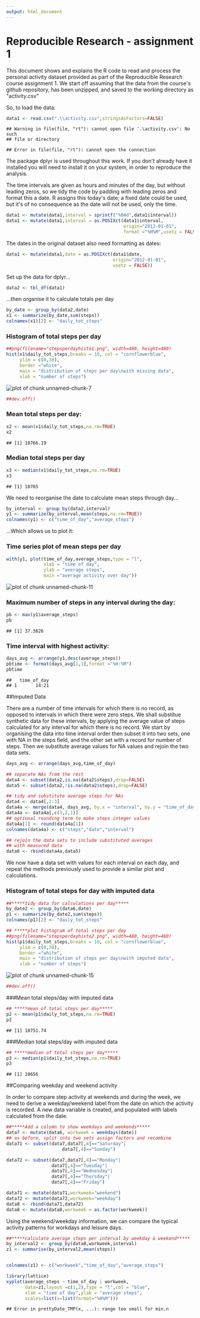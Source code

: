 ```yaml
---
output: html_document
---
```

Reproducible Research - assignment 1
====================================

This document shows and explains the R code to read and process the personal activity dataset provided as part of the Reproducible Research course assignment 1.
We start off assuming that the data from the course's github repository, has been unzipped, and saved to the working directory as "activity.csv"

So, to load the data:

```r
data1 <- read.csv(".\\activity.csv",stringsAsFactors=FALSE)
```

```
## Warning in file(file, "rt"): cannot open file '.\activity.csv': No such
## file or directory
```

```
## Error in file(file, "rt"): cannot open the connection
```

The package dplyr is used throughout this work. If you don't already have it installed you will need to install it on  your system, in order to reproduce the analysis. 



The time intervals are given as hours and minutes of the day, but without leading zeros, so we tidy the code by padding with leading zeros and format this a date. R assigns this today's date; a fixed date could be used, but it's of no consequence as the date will not be used, only the time.

```r
data1 <- mutate(data1,interval = sprintf("%04d",data1$interval))
data1 <- mutate(data1,interval = as.POSIXct(data1$interval,
                                            origin="2012-01-01",
                                            format ="%H%M",usetz = FALSE))
```
The dates in the original dataset also need formatting as dates:

```r
data1 <- mutate(data1,date = as.POSIXct(data1$date,
                                        origin="2012-01-01",
                                        usetz = FALSE))
```

Set up the data for dplyr...

```r
data2 <- tbl_df(data1)
```
...then organise it to calculate totals per day

```r
by_date <- group_by(data2,date)
x1 <- summarize(by_date,sum(steps))
colnames(x1)[2] <- "daily_tot_steps"
```

### Histogram of total steps per day

```r
##png(filename="stepsperdayhisto1.png", width=480, height=480)
hist(x1$daily_tot_steps,breaks = 10, col = "cornflowerblue",
     ylim = c(0,30),
     border ="white",
     main = "distribution of steps per day\nwith missing data",
     xlab = "number of steps")
```

![plot of chunk unnamed-chunk-7](figure/unnamed-chunk-7-1.png) 

```r
##dev.off()
```

### Mean total steps per day:

```r
x2 <- mean(x1$daily_tot_steps,na.rm=TRUE)
x2
```

```
## [1] 10766.19
```
### Median total steps per day

```r
x3 <- median(x1$daily_tot_steps,na.rm=TRUE)
x3
```

```
## [1] 10765
```

We need to reorganise the date to calculate mean steps through day...

```r
by_interval <- group_by(data2,interval)
y1 <- summarize(by_interval,mean(steps,na.rm=TRUE))
colnames(y1) <- c("time_of_day","average_steps")
```
...Which allows us to plot it:

### Time series plot of mean steps per day

```r
with(y1, plot(time_of_day,average_steps,type = "l",
              xlab = "time of day",
              ylab = "average steps",
              main ="average activity over day"))
```

![plot of chunk unnamed-chunk-11](figure/unnamed-chunk-11-1.png) 
### Maximum number of steps in any interval during the day:

```r
pb <- max(y1$average_steps)
pb
```

```
## [1] 37.3826
```
### Time interval with highest activity:

```r
days_avg <- arrange(y1,desc(average_steps))
pbtime <- format(days_avg[1,1],format ="%H:%M")
pbtime
```

```
##   time_of_day
## 1       14:21
```
##Imputed Data

There are a number of time intervals for which there is no record, as opposed to intervals in which there were zero steps. We shall substitue synthetic data for these intervals, by applying the average value of steps calculated for any interval for which there is no record.
We start by organising the data into time interval order then subset it into two sets, one with NA in the steps field, and the other set with a record for number of steps. Then we substitute average values for NA values and rejoin the two data sets.

```r
days_avg <- arrange(days_avg,time_of_day)

## separate NAs from the rest
data4 <- subset(data2,is.na(data2$steps),drop=FALSE)
data5 <- subset(data2,!is.na(data2$steps),drop=FALSE)

## tidy and substitute average steps for NAs
data4 <- data4[,2:3]
data4a <- merge(data4, days_avg, by.x = "interval", by.y = "time_of_day")
data4a <- data4a[,c(3,2,1)]
## optional rounding term to make steps integer values
data4a[1] <- round(data4a[1])
colnames(data4a) <- c("steps","date","interval")

## rejoin the data sets to include substituted averages
## with measured data
data6 <- rbind(data4a,data5)
```
We now have a data set with values for each interval on each day, and repeat the methods previously used to provide a similar plot and calculations.

### Histogram of total steps for day with imputed data

```r
##*****tidy data for calculations per day*****
by_date2 <- group_by(data6,date)
p1 <- summarize(by_date2,sum(steps))
colnames(p1)[2] <- "daily_tot_steps"

## *****plot histogram of total steps per day
##png(filename="stepsperdayhisto2.png", width=480, height=480)
hist(p1$daily_tot_steps,breaks = 10, col = "cornflowerblue",
     ylim = c(0,30),
     border ="white",
     main = "distribution of steps per day\nwith imputed data",
     xlab = "number of steps")
```

![plot of chunk unnamed-chunk-15](figure/unnamed-chunk-15-1.png) 

```r
##dev.off()
```
###Mean total steps/day with imputed data

```r
## *****mean of total steps per day*****
p2 <- mean(p1$daily_tot_steps,na.rm=TRUE)
p2
```

```
## [1] 10751.74
```
###Median total steps/day with imputed data

```r
## *****median of total steps per day*****
p3 <- median(p1$daily_tot_steps,na.rm=TRUE)
p3
```

```
## [1] 10656
```
##Comparing weekday and weekend activity

In order to compare step activity at weekends and during the week, we need to derive a weekday/weekend label from the date on which the activity is recorded.
A new data variable is created, and populated with labels calculated from the date.

```r
##*****Add a column to show weekdays and weekends*****
data7 <- mutate(data6, workweek = weekdays(date))
## as before, split into two sets assign factors and recombine
data71 <- subset(data7,data7[,4]=="Saturday"|
                     data7[,4]=="Sunday")

data72 <- subset(data7,data7[,4]=="Monday"|
                 data7[,4]=="Tuesday"|
                 data7[,4]=="Wednesday"|
                 data7[,4]=="Thursday"|
                 data7[,4]=="Friday")

data71 <- mutate(data71,workweek="weekend")
data72 <- mutate(data72,workweek="weekday")
data8 <- rbind(data71,data72)
data8 <- mutate(data8,workweek = as.factor(workweek))
```
Using the weekend/weekday information, we can compare the typical activity patterns for workdays and leisure days.

```r
##*****calculate average steps per interval by weekday & weekend*****
by_interval2 <- group_by(data8,workweek,interval)
z1 <- summarise(by_interval2,mean(steps))


colnames(z1) <- c("workweek","time_of_day","average_steps")

library(lattice)
xyplot(average_steps ~ time_of_day | workweek,
       data=z1,layout =c(1,2),type = "l",col = "blue",
       xlab = "time of day",ylab = "average steps",
       scales=list(x=list(format="%H%M")))
```

```
## Error in prettyDate_TMP(x, ...): range too small for min.n
```
